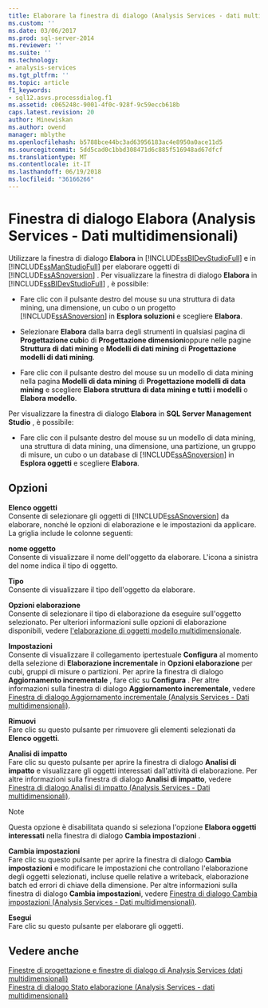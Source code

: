 ```yaml
---
title: Elaborare la finestra di dialogo (Analysis Services - dati multidimensionali) | Documenti Microsoft
ms.custom: ''
ms.date: 03/06/2017
ms.prod: sql-server-2014
ms.reviewer: ''
ms.suite: ''
ms.technology:
- analysis-services
ms.tgt_pltfrm: ''
ms.topic: article
f1_keywords:
- sql12.asvs.processdialog.f1
ms.assetid: c065248c-9001-4f0c-928f-9c59eccb618b
caps.latest.revision: 20
author: Minewiskan
ms.author: owend
manager: mblythe
ms.openlocfilehash: b5788bce44bc3ad63956183ac4e8950a0ace11d5
ms.sourcegitcommit: 5dd5cad0c1bbd308471d6c885f516948ad67dfcf
ms.translationtype: MT
ms.contentlocale: it-IT
ms.lasthandoff: 06/19/2018
ms.locfileid: "36166266"
---
```

# <a name="process-dialog-box-analysis-services---multidimensional-data"></a>Finestra di dialogo Elabora (Analysis Services - Dati multidimensionali)
  Utilizzare la finestra di dialogo **Elabora** in [!INCLUDE[ssBIDevStudioFull](../includes/ssbidevstudiofull-md.md)] e in [!INCLUDE[ssManStudioFull](../includes/ssmanstudiofull-md.md)] per elaborare oggetti di [!INCLUDE[ssASnoversion](../includes/ssasnoversion-md.md)] . Per visualizzare la finestra di dialogo **Elabora** in [!INCLUDE[ssBIDevStudioFull](../includes/ssbidevstudiofull-md.md)] , è possibile:  
  
-   Fare clic con il pulsante destro del mouse su una struttura di data mining, una dimensione, un cubo o un progetto [!INCLUDE[ssASnoversion](../includes/ssasnoversion-md.md)] in **Esplora soluzioni** e scegliere **Elabora**.  
  
-   Selezionare **Elabora** dalla barra degli strumenti in qualsiasi pagina di **Progettazione cubi**o di **Progettazione dimensioni**oppure nelle pagine **Struttura di dati mining** e **Modelli di dati mining** di **Progettazione modelli di dati mining**.  
  
-   Fare clic con il pulsante destro del mouse su un modello di data mining nella pagina **Modelli di data mining** di **Progettazione modelli di data mining** e scegliere **Elabora struttura di data mining e tutti i modelli** o **Elabora modello**.  
  
 Per visualizzare la finestra di dialogo **Elabora** in **SQL Server Management Studio** , è possibile:  
  
-   Fare clic con il pulsante destro del mouse su un modello di data mining, una struttura di data mining, una dimensione, una partizione, un gruppo di misure, un cubo o un database di [!INCLUDE[ssASnoversion](../includes/ssasnoversion-md.md)] in **Esplora oggetti** e scegliere **Elabora**.  
  
## <a name="options"></a>Opzioni  
 **Elenco oggetti**  
 Consente di selezionare gli oggetti di [!INCLUDE[ssASnoversion](../includes/ssasnoversion-md.md)] da elaborare, nonché le opzioni di elaborazione e le impostazioni da applicare. La griglia include le colonne seguenti:  
  
 **nome oggetto**  
 Consente di visualizzare il nome dell'oggetto da elaborare. L'icona a sinistra del nome indica il tipo di oggetto.  
  
 **Tipo**  
 Consente di visualizzare il tipo dell'oggetto da elaborare.  
  
 **Opzioni elaborazione**  
 Consente di selezionare il tipo di elaborazione da eseguire sull'oggetto selezionato. Per ulteriori informazioni sulle opzioni di elaborazione disponibili, vedere [l'elaborazione di oggetti modello multidimensionale](multidimensional-models/processing-a-multidimensional-model-analysis-services.md).  
  
 **Impostazioni**  
 Consente di visualizzare il collegamento ipertestuale **Configura** al momento della selezione di **Elaborazione incrementale** in **Opzioni elaborazione** per cubi, gruppi di misure o partizioni. Per aprire la finestra di dialogo **Aggiornamento incrementale** , fare clic su **Configura** . Per altre informazioni sulla finestra di dialogo **Aggiornamento incrementale**, vedere [Finestra di dialogo Aggiornamento incrementale &#40;Analysis Services - Dati multidimensionali&#41;](incremental-update-dialog-box-analysis-services-multidimensional-data.md).  
  
 **Rimuovi**  
 Fare clic su questo pulsante per rimuovere gli elementi selezionati da **Elenco oggetti**.  
  
 **Analisi di impatto**  
 Fare clic su questo pulsante per aprire la finestra di dialogo **Analisi di impatto** e visualizzare gli oggetti interessati dall'attività di elaborazione. Per altre informazioni sulla finestra di dialogo **Analisi di impatto**, vedere [Finestra di dialogo Analisi di impatto &#40;Analysis Services - Dati multidimensionali&#41;](impact-analysis-dialog-box-analysis-services-multidimensional-data.md).  
  
> [!NOTE]  
>  Questa opzione è disabilitata quando si seleziona l'opzione **Elabora oggetti interessati** nella finestra di dialogo **Cambia impostazioni** .  
  
 **Cambia impostazioni**  
 Fare clic su questo pulsante per aprire la finestra di dialogo **Cambia impostazioni** e modificare le impostazioni che controllano l'elaborazione degli oggetti selezionati, incluse quelle relative a writeback, elaborazione batch ed errori di chiave della dimensione. Per altre informazioni sulla finestra di dialogo **Cambia impostazioni**, vedere [Finestra di dialogo Cambia impostazioni &#40;Analysis Services - Dati multidimensionali&#41;](change-settings-dialog-box-analysis-services-multidimensional-data.md).  
  
 **Esegui**  
 Fare clic su questo pulsante per elaborare gli oggetti.  
  
## <a name="see-also"></a>Vedere anche  
 [Finestre di progettazione e finestre di dialogo di Analysis Services &#40;dati multidimensionali&#41;](analysis-services-designers-and-dialog-boxes-multidimensional-data.md)   
 [Finestra di dialogo Stato elaborazione &#40;Analysis Services - dati multidimensionali&#41;](process-progress-dialog-box-analysis-services-multidimensional-data.md)  
  
  